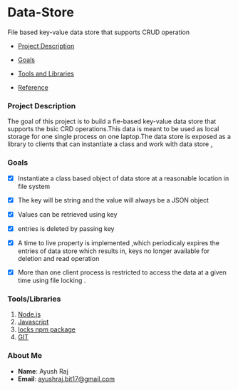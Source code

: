 # Data-Store
File based key-value data store that supports CRUD operation
- [Project Description](#project-description)
 - [Goals](#goals)
 - [Tools and Libraries](#tools/libraries)

 
 - [Reference](#reference)


### Project Description
The goal of this project is to build a fie-based key-value data store that supports the bsic CRD operations.This data is meant to be used as local storage for one single process on one laptop.The data store is exposed as a library to clients that can instantiate a class and work with data store [.](url-link)


### Goals
  - [x] Instantiate a class based object of data store at a reasonable location in file system
  - [x] The key will be string and the value will always be a JSON object
  - [x] Values can be retrieved using key
  - [x] entries is deleted by passing key 
  - [x] A time to live property is implemented ,which periodicaly expires the entries of data store which results in, keys no longer available for deletion and read operation
  - [x] More than one client process is restricted to access the data at a given time using file locking .
  
  

### Tools/Libraries
1. [Node.js](#nodejs)
2. [Javascript](#Javascript)
3. [locks npm package](#locks)
4. [GIT](#git)



### About Me

- **Name**: Ayush Raj
- **Email**: ayushraj.bit17@gmail.com

